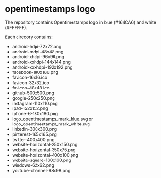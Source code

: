 # opentimestamps logo

The repository contains Opentimestamps logo in blue (#164CA6) and white (#FFFFFF).

Each direcory contains:
* android-hdpi-72x72.png
* android-mdpi-48x48.png
* android-xhdpi-96x96.png
* android-xxhdpi-144x144.png
* android-xxxhdpi-192x192.png
* facebook-180x180.png
* favicon-16x16.ico
* favicon-32x32.ico
* favicon-48x48.ico
* github-500x500.png
* google-250x250.png
* instagram-110x110.png
* ipad-152x152.png
* iphone-6-180x180.png
* logo_opentimestamps_mark_blue.svg or logo_opentimestamps_mark_white.svg
* linkedin-300x300.png
* pinterest-165x165.png
* twitter-400x400.png
* website-horizontal-250x150.png
* website-horizontal-350x75.png
* website-horizontal-400x100.png
* website-square-160x160.png
* windows-62x62.png
* youtube-channel-98x98.png
